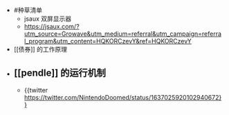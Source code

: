 - #种草清单
	- jsaux 双屏显示器
	- https://jsaux.com/?utm_source=Growave&utm_medium=referral&utm_campaign=referral_program&utm_content=HQKORCzevY&ref=HQKORCzevY
- [[债券]] 的工作原理
- [[pendle]] 的运行机制
	-
	- {{twitter https://twitter.com/NintendoDoomed/status/1637025920102940672}}